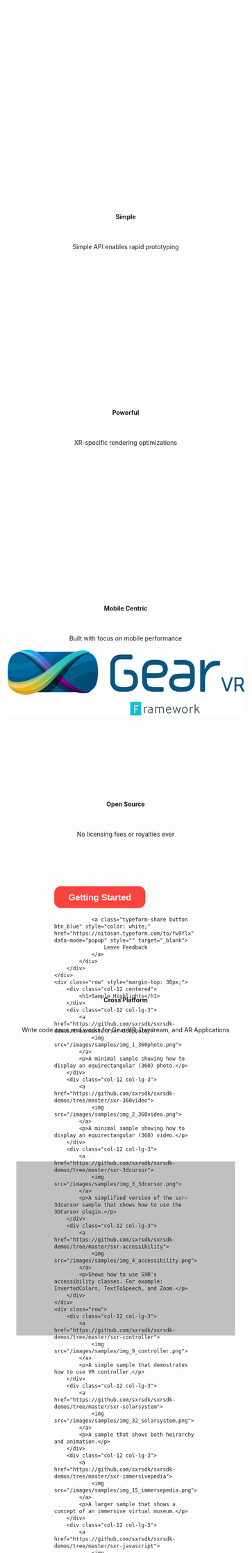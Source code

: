<script defer src="https://use.fontawesome.com/releases/v5.0.8/js/all.js"></script>

<link rel="stylesheet" href="https://maxcdn.bootstrapcdn.com/bootstrap/4.0.0/css/bootstrap.min.css" integrity="sha384-Gn5384xqQ1aoWXA+058RXPxPg6fy4IWvTNh0E263XmFcJlSAwiGgFAW/dAiS6JXm" crossorigin="anonymous">

<script src="https://code.jquery.com/jquery-3.2.1.slim.min.js" integrity="sha384-KJ3o2DKtIkvYIK3UENzmM7KCkRr/rE9/Qpg6aAZGJwFDMVNA/GpGFF93hXpG5KkN" crossorigin="anonymous"></script>
<script src="https://cdnjs.cloudflare.com/ajax/libs/popper.js/1.12.9/umd/popper.min.js" integrity="sha384-ApNbgh9B+Y1QKtv3Rn7W3mgPxhU9K/ScQsAP7hUibX39j7fakFPskvXusvfa0b4Q" crossorigin="anonymous"></script>
<script src="https://maxcdn.bootstrapcdn.com/bootstrap/4.0.0/js/bootstrap.min.js" integrity="sha384-JZR6Spejh4U02d8jOt6vLEHfe/JQGiRRSQQxSfFWpi1MquVdAyjUar5+76PVCmYl" crossorigin="anonymous"></script>


<style>

.md-flex a {
    color: white;
}

.md-flex a:hover {
    text-decoration: none;
}

.md-nav a {
    color: black;
}

.md-nav a:hover {
    text-decoration: none;
}

.md-footer a {
    color: white;
}

.md-footer a:hover {
    text-decoration: none;
}

/* Tooltip container */
.tooltip {
    position: relative;
    display: inline-block;
}

/* Tooltip text */
.tooltip .tooltiptext {
    visibility: hidden;
    width: 200px;
    background-color: black;
    color: #fff;
    text-align: center;
    padding: 5px 0;
    border-radius: 6px;
 
    /* Position the tooltip text - see examples below! */
    position: absolute;
    z-index: 1;
    bottom: 110%;
    left: 50%; 
    margin-left: -100px; /* Use half of the width (120/2 = 60), to center the tooltip */
}

/* Show the tooltip text when you mouse over the tooltip container */
.tooltip:hover .tooltiptext {
    visibility: visible;
}

.centered {
    display: block;
    margin-right: auto;
    margin-left: auto;
    text-align:center;
}

.intro_item {
    float: left;
    width: 20%;
}

/*Clear fix*/
.group:after {
  content: "";
  display: table;
  clear: both;
}

/*Sections*/

.section {
    height: 400px;
}

.section h1 {
    color: #ffffff;
    font-weight: bold;
}

.item {
    padding-top: 30px;
    padding-bottom: 20px;
}

.center_parent {
  position: relative;
}

.center_child {
  position: absolute;
  top: 50%;
  left: 50%;
  transform: translate(-50%, -50%);
}

.brand_title {
  position: absolute;
  top: 80%;
  left: 50%;
  transform: translate(-50%, -50%);
}

.background_brand {
    background:url('images/gear-vr_phoneplus_new_vr_img.png');
    background-repeat: no-repeat;
    background-position: center;
    background-size: 300px 120px;
    position: relative;
}

.background_cta {
    background:url('images/gear_vr_cta.png');
    background-repeat: no-repeat;
    background-position: left;
    background-color: #c0c0c0;
    position: relative;   
}

.layer {
    background-color: rgba(0, 0, 0, 0.4);
    position: absolute;
    top: 0;
    left: 0;
    width: 100%;
    height: 100%;
}

.btn_red {
    display:inline-block;
    text-decoration:none;
    background-color:#f9443e;
    color:white;
    cursor:pointer;
    font-family:Helvetica,Arial,sans-serif;
    font-size:20px;
    line-height:50px;
    text-align:center;
    margin:0;
    height:50px;
    padding:0px 33px;
    border-radius:15px;
    max-width:100%;
    white-space:nowrap;
    overflow:hidden;
    text-overflow:ellipsis;
    font-weight:bold;
    -webkit-font-smoothing:antialiased;
    -moz-osx-font-smoothing:grayscale;
}

.btn_blue {
    display:inline-block;
    text-decoration:none;
    background-color:#267DDD;
    color:white;
    cursor:pointer;
    font-family:Helvetica,Arial,sans-serif;
    font-size:20px;
    line-height:50px;
    text-align:center;
    margin:0;
    height:50px;
    padding:0px 33px;
    border-radius:15px;
    max-width:100%;
    white-space:nowrap;
    overflow:hidden;
    text-overflow:ellipsis;
    font-weight:bold;
    -webkit-font-smoothing:antialiased;
    -moz-osx-font-smoothing:grayscale;
}

/*Small devices (landscape phones, 576px and up)*/
@media (min-width: 576px) {
    
}

/*Medium devices (tablets, 768px and up)*/
@media (min-width: 768px) {
    .item {
        height: 400px;
        padding-top: 50px;
        padding-bottom: 0px;
    }

    .background_brand {
        background:url('images/gear-vr_phoneplus_new_vr_img.png');
        background-repeat: no-repeat;
        background-position: center;
        background-size: 740px 298px;
        position: relative;
    }

    .brand_title {
      position: absolute;
      top: 50%;
      left: 50%;
      transform: translate(-50%, -50%);
    }
}

/*Large devices (desktops, 992px and up)*/
@media (min-width: 992px) {
    
}

/*/Extra large devices (large desktops, 1200px and up)*/
@media (min-width: 1200px) {
    
}

</style>

<div class="container-fluid">
    <div class="row section">
        <div class="col">
            <img class="center_child" src="images/SXR_Logo_Blue_Text_Inline.png">
        </div>
      </div>
      <div class="row section">
        <div class="col center_parent background_brand">
            <div class="layer">
                <h1 class="brand_title">POWERFUL XR SDK <br>FOR MOBILE</h1>
            </div>
        </div>
      </div>
      <div class="row justify-content-center">
        <div class="col-12 col-lg-2">
            <div class="centered item">
                <h4>Simple</h4>
                <i class="fas fa-5x fa-child"></i>
                <br><br>
                <span>Simple API enables rapid prototyping</span>
            </div>
        </div>
        <div class="col-12 col-lg-2">
            <div class="centered item">
                <h4>Powerful</h4>
                <i class="fas fa-5x fa-shipping-fast"></i>
                <br><br>
                <span>XR-specific rendering optimizations</span>
            </div>
        </div>
        <div class="col-12 col-lg-2">
            <div class="centered item">
                <h4>Mobile Centric</h4>
                <i class="fab fa-5x fa-android"></i>
                <br><br>
                <span>Built with focus on mobile performance</span>
            </div>
        </div>
        <div class="col-12 col-lg-2">
            <div class="centered item">
                <h4>Open Source</h4>
                <i class="fab fa-5x fa-github"></i>
                <br><br>
                <span>No licensing fees or royalties ever</span>
            </div>
        </div>
        <div class="col-12 col-lg-2">
            <div class="centered item">
                <h4>Cross Platform</h4>
                <i class="fas fa-5x fa-cogs"></i>
                <br><br>
                <span>Write code once and works for Gear VR, Daydream, and AR Applications</span>
            </div>
        </div>
    </div>
    <div class="row">
        <div class="col section background_cta center_parent">
            <div class="center_child">
                <a class="button btn_red"  style="color: white;" href="getting_started">
                    Getting Started
                </a>

                <a class="typeform-share button btn_blue" style="color: white;" href="https://nitosan.typeform.com/to/fw9Ylx" data-mode="popup" style="" target="_blank">
                    Leave Feedback
                </a>
            </div>
        </div>
    </div>
    <div class="row" style="margin-top: 30px;">
        <div class="col-12 centered">
            <h1>Sample Highlights</h1>
        </div>
        <div class="col-12 col-lg-3">
            <a href="https://github.com/sxrsdk/sxrsdk-demos/tree/master/sxr-360photo">
                <img src="/images/samples/img_1_360photo.png">
            </a>
            <p>A minimal sample showing how to display an equirectangular (360) photo.</p>
        </div>
        <div class="col-12 col-lg-3">
            <a href="https://github.com/sxrsdk/sxrsdk-demos/tree/master/sxr-360video">
                <img src="/images/samples/img_2_360video.png">
            </a>
            <p>A minimal sample showing how to display an equirectangular (360) video.</p>
        </div>
        <div class="col-12 col-lg-3">
            <a href="https://github.com/sxrsdk/sxrsdk-demos/tree/master/sxr-3dcursor">
                <img src="/images/samples/img_3_3dcursor.png">
            </a>
            <p>A simplified version of the sxr-3dcursor sample that shows how to use the 3DCursor plugin.</p>
        </div>
        <div class="col-12 col-lg-3">
            <a href="https://github.com/sxrsdk/sxrsdk-demos/tree/master/sxr-accessibility">
                <img src="/images/samples/img_4_accessibility.png">
            </a>
            <p>Shows how to use SXR's accessibility classes. For example: InvertedColors, TextToSpeech, and Zoom.</p>
        </div>
    </div>
    <div class="row">
        <div class="col-12 col-lg-3">
            <a href="https://github.com/sxrsdk/sxrsdk-demos/tree/master/sxr-controller">
                <img src="/images/samples/img_9_controller.png">
            </a>
            <p>A simple sample that demostrates how to use VR controller.</p>
        </div>
        <div class="col-12 col-lg-3">
            <a href="https://github.com/sxrsdk/sxrsdk-demos/tree/master/sxr-solarsystem">
                <img src="/images/samples/img_32_solarsystem.png">
            </a>
            <p>A sample that shows both heirarchy and animation.</p>
        </div>
        <div class="col-12 col-lg-3">
            <a href="https://github.com/sxrsdk/sxrsdk-demos/tree/master/sxr-immersivepedia">
                <img src="/images/samples/img_15_immersepedia.png">
            </a>
            <p>A larger sample that shows a concept of an immersive virtual museum.</p>
        </div>
        <div class="col-12 col-lg-3">
            <a href="https://github.com/sxrsdk/sxrsdk-demos/tree/master/sxr-javascript">
                <img src="/images/samples/img_16_javascript.png">
            </a>
            <p>A minimal example showing how an application can be written with Javascript.</p>
        </div>
    </div>
</div>

<script> (function() { var qs,js,q,s,d=document, gi=d.getElementById, ce=d.createElement, gt=d.getElementsByTagName, id="typef_orm_share", b="https://embed.typeform.com/"; if(!gi.call(d,id)){ js=ce.call(d,"script"); js.id=id; js.src=b+"embed.js"; q=gt.call(d,"script")[0]; q.parentNode.insertBefore(js,q) } })() 
</script>
